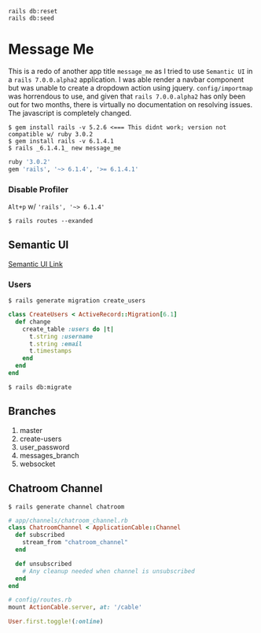 ```
rails db:reset
rails db:seed
```
# Message Me

This is a redo of another app title `message_me` as I tried to use `Semantic UI` in a `rails 7.0.0.alpha2` application. I was able render a navbar component but was unable to create a dropdown action using jquery. `config/importmap` was horrendous to use, and given that `rails 7.0.0.alpha2` has only been out for two months, there is virtually no documentation on resolving issues. The javascript is completely changed.

```
$ gem install rails -v 5.2.6 <=== This didnt work; version not compatible w/ ruby 3.0.2
$ gem install rails -v 6.1.4.1
$ rails _6.1.4.1_ new message_me 
```

```rb
ruby '3.0.2'
gem 'rails', '~> 6.1.4', '>= 6.1.4.1'
```

### Disable Profiler
`Alt+p` w/ `'rails', '~> 6.1.4' `

```
$ rails routes --exanded
```

## Semantic UI
[Semantic UI Link](https://github.com/doabit/semantic-ui-sass)

### Users
```
$ rails generate migration create_users
```

```rb
class CreateUsers < ActiveRecord::Migration[6.1]
  def change
    create_table :users do |t|
      t.string :username
      t.string :email
      t.timestamps
    end
  end
end
```

```
$ rails db:migrate
```

## Branches
1. master
2. create-users
3. user_password
4. messages_branch
5. websocket
  
## Chatroom Channel
```
$ rails generate channel chatroom
```
```rb
# app/channels/chatroom_channel.rb
class ChatroomChannel < ApplicationCable::Channel
  def subscribed
    stream_from "chatroom_channel"
  end

  def unsubscribed
    # Any cleanup needed when channel is unsubscribed
  end
end
```
```rb
# config/routes.rb
mount ActionCable.server, at: '/cable'
```

```rb
User.first.toggle!(:online)
```